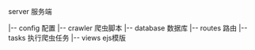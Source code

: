 server 服务端

|-- config      配置
|-- crawler     爬虫脚本
|-- database    数据库
|-- routes      路由
|-- tasks       执行爬虫任务
|-- views       ejs模版